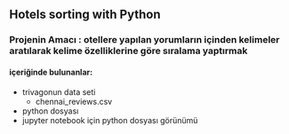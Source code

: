 ## Hotels sorting with Python
### Projenin Amacı : otellere yapılan yorumların içinden kelimeler aratılarak kelime özelliklerine göre sıralama yaptırmak
#### içeriğinde bulunanlar:

- trivagonun data seti 
    - chennai_reviews.csv
- python dosyası 
- jupyter notebook için python dosyası görünümü 



